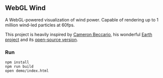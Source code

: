 ## WebGL Wind

A WebGL-powered visualization of wind power.
Capable of rendering up to 1 million wind-led particles at 60fps.

This project is heavily inspired by [Cameron Beccario](https://twitter.com/cambecc),
his wonderful [Earth project](https://earth.nullschool.net/)
and its [open-source version](https://github.com/cambecc/earth).

### Run

```
npm install
npm run build
open demo/index.html
```
